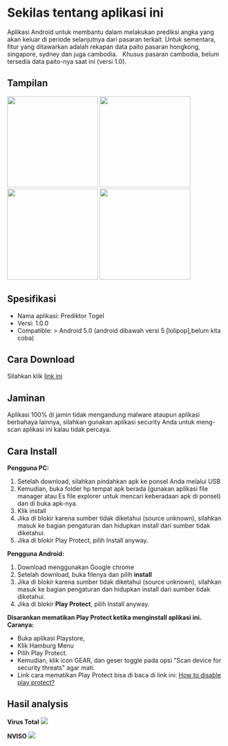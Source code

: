 # Sekilas tentang aplikasi ini
Aplikasi Android untuk membantu dalam melakukan prediksi angka yang akan keluar di periode selanjutnya dari pasaran terkait.
Untuk sementara, fitur yang ditawarkan adalah rekapan data paito pasaran hongkong, singapore, sydney dan juga cambodia.
&nbsp;
Khusus pasaran cambodia, belum tersedia data paito-nya saat ini (versi 1.0).
&nbsp;

## Tampilan
<img width="210" src="https://raw.githubusercontent.com/idsugardev/prediktortogel/master/01.png"/> <img width="210" src="https://raw.githubusercontent.com/idsugardev/prediktortogel/master/02.png"/> <img width="210" src="https://raw.githubusercontent.com/idsugardev/prediktortogel/master/03.png"/> <img width="210" src="https://raw.githubusercontent.com/idsugardev/prediktortogel/master/04.png"/>

## Spesifikasi
* Nama aplikasi: Prediktor Togel
* Versi: 1.0.0
* Compatible: > Android 5.0 (android dibawah versi 5 [lolipop],belum kita coba)

## Cara Download
Silahkan klik [link ini](https://github.com/idsugardev/prediktortogel/raw/master/prediktortogel.apk)

## Jaminan
Aplikasi 100% di jamin tidak mengandung malware ataupun aplikasi berbahaya lainnya, silahkan gunakan aplikasi security Anda untuk meng-scan aplikasi ini kalau tidak percaya.

## Cara Install
__Pengguna PC:__
1. Setelah download, silahkan pindahkan apk ke ponsel Anda melalui USB
2. Kemudian, buka folder hp tempat apk berada (gunakan aplikasi file manager atau Es file explorer untuk mencari keberadaan apk di ponsel) dan di buka apk-nya.
3. Klik install
4. Jika di blokir karena sumber tidak diketahui (source unknown), silahkan masuk ke bagian pengaturan dan hidupkan install dari sumber tidak diketahui.
5. Jika di blokir Play Protect, pilih Install anyway.

__Pengguna Android:__
1. Download menggunakan Google chrome
2. Setelah download, buka filenya dan pilih **install**
3. Jika di blokir karena sumber tidak diketahui (source unknown), silahkan masuk ke bagian pengaturan dan hidupkan install dari sumber tidak diketahui.
4. Jika di blokir **Play Protect**, pilih Install anyway.

__Disarankan mematikan Play Protect ketika menginstall aplikasi ini.__
**Caranya:**
* Buka aplikasi Playstore, 
* Klik Hamburg Menu 
* Pilih Play Protect. 
* Kemudian, klik icon GEAR, dan geser toggle pada opsi "Scan device for security threats" agar mati.
* Link cara mematikan Play Protect bisa di baca di link ini: [How to disable play protect?](https://support.mobile-tracker-free.com/hc/en-us/articles/360005346953-How-to-disable-Google-Play-Protect-)

## Hasil analysis
**Virus Total**
![](https://raw.githubusercontent.com/idsugardev/prediktortogel/master/virustotal.png)

**NVISO**
![](https://raw.githubusercontent.com/idsugardev/prediktortogel/master/nviso.png)
